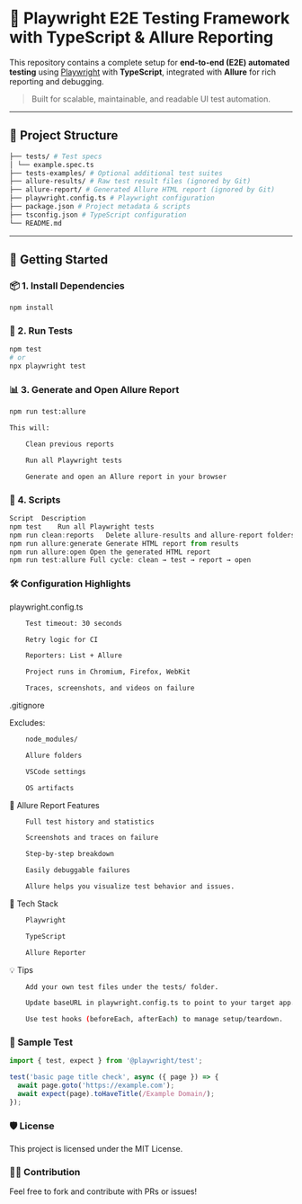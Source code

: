 # 🧪 Playwright E2E Testing Framework with TypeScript & Allure Reporting

This repository contains a complete setup for **end-to-end (E2E) automated testing** using [Playwright](https://playwright.dev/) with **TypeScript**, integrated with **Allure** for rich reporting and debugging.

> Built for scalable, maintainable, and readable UI test automation.

---

## 📂 Project Structure
```bash
├── tests/ # Test specs
│ └── example.spec.ts
├── tests-examples/ # Optional additional test suites
├── allure-results/ # Raw test result files (ignored by Git)
├── allure-report/ # Generated Allure HTML report (ignored by Git)
├── playwright.config.ts # Playwright configuration
├── package.json # Project metadata & scripts
├── tsconfig.json # TypeScript configuration
└── README.md
```

---

## 🚀 Getting Started

### 📦 1. Install Dependencies

```bash
npm install
```
### 🧪 2. Run Tests

```bash
npm test
# or
npx playwright test
```

### 📊 3. Generate and Open Allure Report
```bash
npm run test:allure

This will:

    Clean previous reports

    Run all Playwright tests

    Generate and open an Allure report in your browser
```
### 🧾 4. Scripts
```ts
Script	Description
npm test	Run all Playwright tests
npm run clean:reports	Delete allure-results and allure-report folders
npm run allure:generate	Generate HTML report from results
npm run allure:open	Open the generated HTML report
npm run test:allure	Full cycle: clean → test → report → open
```
### 🛠️ Configuration Highlights

playwright.config.ts
```bash
    Test timeout: 30 seconds

    Retry logic for CI

    Reporters: List + Allure

    Project runs in Chromium, Firefox, WebKit

    Traces, screenshots, and videos on failure
```
.gitignore

Excludes:
```bash
    node_modules/

    Allure folders

    VSCode settings

    OS artifacts
```
📸 Allure Report Features
```bash
    Full test history and statistics

    Screenshots and traces on failure

    Step-by-step breakdown

    Easily debuggable failures

    Allure helps you visualize test behavior and issues.
```
🧰 Tech Stack
```bash
    Playwright

    TypeScript

    Allure Reporter
```
💡 Tips
```bash
    Add your own test files under the tests/ folder.

    Update baseURL in playwright.config.ts to point to your target app.

    Use test hooks (beforeEach, afterEach) to manage setup/teardown.
```
### 🧪 Sample Test
```ts
import { test, expect } from '@playwright/test';

test('basic page title check', async ({ page }) => {
  await page.goto('https://example.com');
  await expect(page).toHaveTitle(/Example Domain/);
});
```
### 🛡️ License

This project is licensed under the MIT License.
### 🙋‍♂️ Contribution

Feel free to fork and contribute with PRs or issues!